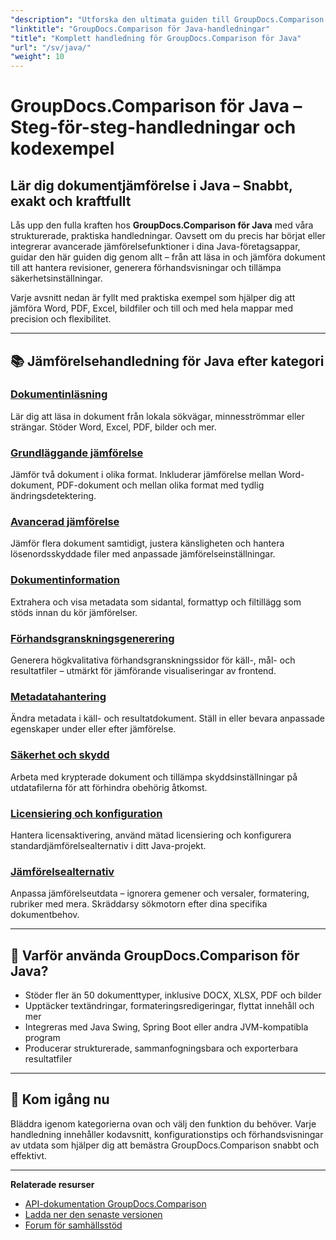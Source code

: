 ```yaml
---
"description": "Utforska den ultimata guiden till GroupDocs.Comparison för Java med kategoriserade handledningar som täcker dokumentjämförelse, ändringsspårning, metadata och mer."
"linktitle": "GroupDocs.Comparison för Java-handledningar"
"title": "Komplett handledning för GroupDocs.Comparison för Java"
"url": "/sv/java/"
"weight": 10
---
```


# GroupDocs.Comparison för Java – Steg-för-steg-handledningar och kodexempel

## Lär dig dokumentjämförelse i Java – Snabbt, exakt och kraftfullt

Lås upp den fulla kraften hos **GroupDocs.Comparison för Java** med våra strukturerade, praktiska handledningar. Oavsett om du precis har börjat eller integrerar avancerade jämförelsefunktioner i dina Java-företagsappar, guidar den här guiden dig genom allt – från att läsa in och jämföra dokument till att hantera revisioner, generera förhandsvisningar och tillämpa säkerhetsinställningar.

Varje avsnitt nedan är fyllt med praktiska exempel som hjälper dig att jämföra Word, PDF, Excel, bildfiler och till och med hela mappar med precision och flexibilitet.

---

## 📚 Jämförelsehandledning för Java efter kategori

### [Dokumentinläsning](./document-loading)
Lär dig att läsa in dokument från lokala sökvägar, minnesströmmar eller strängar. Stöder Word, Excel, PDF, bilder och mer.

### [Grundläggande jämförelse](./basic-comparison)
Jämför två dokument i olika format. Inkluderar jämförelse mellan Word-dokument, PDF-dokument och mellan olika format med tydlig ändringsdetektering.

### [Avancerad jämförelse](./advanced-comparison)
Jämför flera dokument samtidigt, justera känsligheten och hantera lösenordsskyddade filer med anpassade jämförelseinställningar.

### [Dokumentinformation](./document-information)
Extrahera och visa metadata som sidantal, formattyp och filtillägg som stöds innan du kör jämförelser.

### [Förhandsgranskningsgenerering](./preview-generation)
Generera högkvalitativa förhandsgranskningssidor för käll-, mål- och resultatfiler – utmärkt för jämförande visualiseringar av frontend.

### [Metadatahantering](./metadata-management)
Ändra metadata i käll- och resultatdokument. Ställ in eller bevara anpassade egenskaper under eller efter jämförelse.

### [Säkerhet och skydd](./security-protection)
Arbeta med krypterade dokument och tillämpa skyddsinställningar på utdatafilerna för att förhindra obehörig åtkomst.

### [Licensiering och konfiguration](./licensing-configuration)
Hantera licensaktivering, använd mätad licensiering och konfigurera standardjämförelsealternativ i ditt Java-projekt.

### [Jämförelsealternativ](./comparison-options)
Anpassa jämförelseutdata – ignorera gemener och versaler, formatering, rubriker med mera. Skräddarsy sökmotorn efter dina specifika dokumentbehov.

---

## 🚀 Varför använda GroupDocs.Comparison för Java?

- Stöder fler än 50 dokumenttyper, inklusive DOCX, XLSX, PDF och bilder  
- Upptäcker textändringar, formateringsredigeringar, flyttat innehåll och mer  
- Integreras med Java Swing, Spring Boot eller andra JVM-kompatibla program  
- Producerar strukturerade, sammanfogningsbara och exporterbara resultatfiler  

---

## 🧠 Kom igång nu

Bläddra igenom kategorierna ovan och välj den funktion du behöver. Varje handledning innehåller kodavsnitt, konfigurationstips och förhandsvisningar av utdata som hjälper dig att bemästra GroupDocs.Comparison snabbt och effektivt.

---

**Relaterade resurser**  
- [API-dokumentation GroupDocs.Comparison](https://references.groupdocs.com/comparison/java/)  
- [Ladda ner den senaste versionen](https://releases.groupdocs.com/comparison/java/)  
- [Forum för samhällsstöd](https://forum.groupdocs.com/c/comparison/)